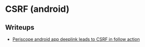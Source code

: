 # CSRF (android)

## Writeups
- [Periscope android app deeplink leads to CSRF in follow action](https://hackerone.com/reports/583987)
